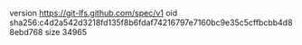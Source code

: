 version https://git-lfs.github.com/spec/v1
oid sha256:c4d2a542d3218fd135f8b6fdaf74216797e7160bc9e35c5cffbcbb4d88ebd768
size 34965
